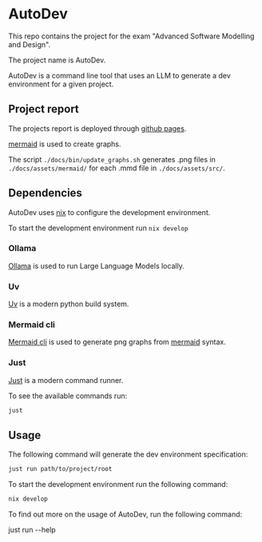# AutoDev

This repo contains the project for the exam "Advanced Software Modelling and Design".

The project name is AutoDev.

AutoDev is a command line tool that uses an LLM to generate a dev environment for a given project.

## Project report

The projects report is deployed through [github pages](https://oldranda1414.github.io/AutoDev/).

[mermaid](https://mermaid.js.org/) is used to create graphs.

The script `./docs/bin/update_graphs.sh` generates .png files in `./docs/assets/mermaid/` for each .mmd file in `./docs/assets/src/`.

## Dependencies

AutoDev uses [nix](https://nixos.org/download/) to configure the development environment.

To start the development environment run `nix develop`

### Ollama

[Ollama](https://ollama.com/) is used to run Large Language Models locally.

### Uv

[Uv](https://github.com/astral-sh/uv) is a modern python build system.

### Mermaid cli

[Mermaid cli](https://github.com/mermaid-js/mermaid-cli) is used to generate png graphs from [mermaid](https://mermaid.js.org/) syntax.

### Just

[Just](https://github.com/casey/just) is a modern command runner.

To see the available commands run:

```sh
just
```

## Usage

The following command will generate the dev environment specification:

```bash
just run path/to/project/root
```

To start the development environment run the following command:

```bash
nix develop
```

To find out more on the usage of AutoDev, run the following command:

just run --help

